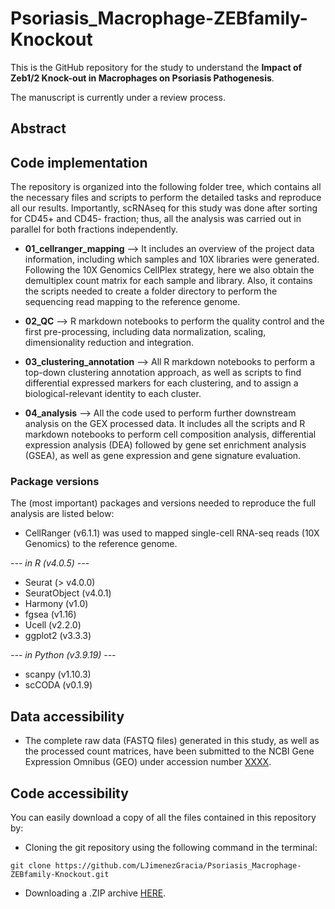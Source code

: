 # Psoriasis_Macrophage-ZEBfamily-Knockout

This is the GitHub repository for the study to understand the **Impact of Zeb1/2 Knock-out in Macrophages on Psoriasis Pathogenesis**.

The manuscript is currently under a review process.

## Abstract


## Code implementation

The repository is organized into the following folder tree, which contains all the necessary files and scripts to perform the detailed tasks and reproduce all our results. Importantly, scRNAseq for this study was done after sorting for CD45+ and CD45- fraction; thus, all the analysis was carried out in parallel for both fractions independently.

* **01_cellranger_mapping** --> It includes an overview of the project data information, including which samples and 10X libraries were generated. Following the 10X Genomics CellPlex strategy, here we also obtain the demultiplex count matrix for each sample and library. Also, it contains the scripts needed to create a folder directory to perform the sequencing read mapping to the reference genome. 

* **02_QC** --> R markdown notebooks to perform the quality control and the first pre-processing, including data normalization, scaling, dimensionality reduction and integration.

* **03_clustering_annotation** --> All R markdown notebooks to perform a top-down clustering annotation approach, as well as scripts to find differential expressed markers for each clustering, and to assign a biological-relevant identity to each cluster.

* **04_analysis** --> All the code used to perform further downstream analysis on the GEX processed data. It includes all the scripts and R markdown notebooks to perform cell composition analysis, differential expression analysis (DEA) followed by gene set enrichment analysis (GSEA), as well as gene expression and gene signature evaluation. 


### Package versions

The (most important) packages and versions needed to reproduce the full analysis are listed below:

* CellRanger (v6.1.1) was used to mapped single-cell RNA-seq reads (10X Genomics) to the reference genome.

*--- in R (v4.0.5) ---*
* Seurat (> v4.0.0)
* SeuratObject (v4.0.1)
* Harmony (v1.0)
* fgsea (v1.16)
* Ucell (v2.2.0)
* ggplot2 (v3.3.3)

*--- in Python (v3.9.19) ---*
* scanpy (v1.10.3)
* scCODA (v0.1.9)

## Data accessibility

* The complete raw data (FASTQ files) generated in this study, as well as the processed count matrices, have been submitted to the NCBI Gene Expression Omnibus (GEO) under accession number [XXXX](XXXX).


## Code accessibility

You can easily download a copy of all the files contained in this repository by:

* Cloning the git repository using the following command in the terminal:

`git clone https://github.com/LJimenezGracia/Psoriasis_Macrophage-ZEBfamily-Knockout.git`

* Downloading a .ZIP archive [HERE](https://github.com/LJimenezGracia/Psoriasis_Macrophage-ZEBfamily-Knockout/archive/refs/heads/main.zip).
